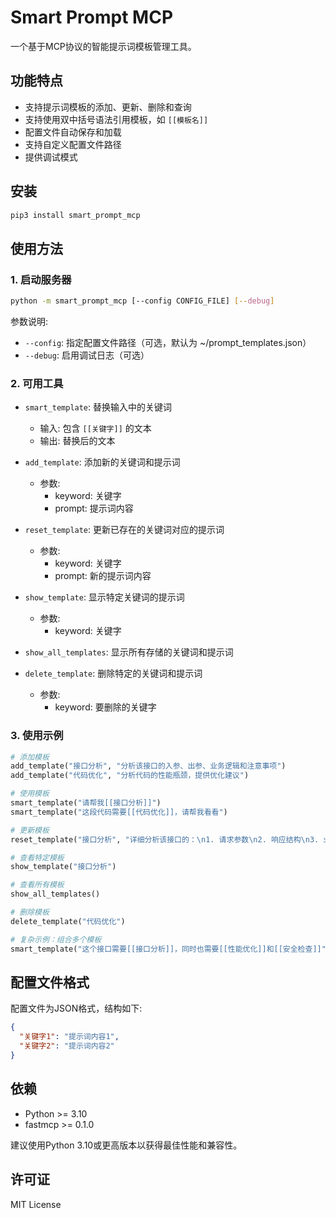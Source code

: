 # Smart Prompt MCP

一个基于MCP协议的智能提示词模板管理工具。

## 功能特点

- 支持提示词模板的添加、更新、删除和查询
- 支持使用双中括号语法引用模板，如 `[[模板名]]`
- 配置文件自动保存和加载
- 支持自定义配置文件路径
- 提供调试模式

## 安装

```bash
pip3 install smart_prompt_mcp
```

## 使用方法

### 1. 启动服务器

```bash
python -m smart_prompt_mcp [--config CONFIG_FILE] [--debug]
```

参数说明:
- `--config`: 指定配置文件路径（可选，默认为 ~/prompt_templates.json）
- `--debug`: 启用调试日志（可选）

### 2. 可用工具

- `smart_template`: 替换输入中的关键词
  - 输入: 包含 `[[关键字]]` 的文本
  - 输出: 替换后的文本

- `add_template`: 添加新的关键词和提示词
  - 参数: 
    - keyword: 关键字
    - prompt: 提示词内容

- `reset_template`: 更新已存在的关键词对应的提示词
  - 参数:
    - keyword: 关键字
    - prompt: 新的提示词内容

- `show_template`: 显示特定关键词的提示词
  - 参数:
    - keyword: 关键字

- `show_all_templates`: 显示所有存储的关键词和提示词

- `delete_template`: 删除特定的关键词和提示词
  - 参数:
    - keyword: 要删除的关键字

### 3. 使用示例

```python
# 添加模板
add_template("接口分析", "分析该接口的入参、出参、业务逻辑和注意事项")
add_template("代码优化", "分析代码的性能瓶颈，提供优化建议")

# 使用模板
smart_template("请帮我[[接口分析]]")
smart_template("这段代码需要[[代码优化]]，请帮我看看")

# 更新模板
reset_template("接口分析", "详细分析该接口的：\n1. 请求参数\n2. 响应结构\n3. 业务流程\n4. 异常处理\n5. 性能考虑")

# 查看特定模板
show_template("接口分析")

# 查看所有模板
show_all_templates()

# 删除模板
delete_template("代码优化")

# 复杂示例：组合多个模板
smart_template("这个接口需要[[接口分析]]，同时也需要[[性能优化]]和[[安全检查]]")
```

## 配置文件格式

配置文件为JSON格式，结构如下:

```json
{
  "关键字1": "提示词内容1",
  "关键字2": "提示词内容2"
}
```

## 依赖

- Python >= 3.10
- fastmcp >= 0.1.0

建议使用Python 3.10或更高版本以获得最佳性能和兼容性。

## 许可证

MIT License
